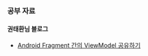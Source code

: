 ### 공부 자료

#### 권태환님 블로그
- [Android Fragment 간의 ViewModel 공유하기](https://thdev.tech/androiddev/2020/07/13/Android-Fragment-ViewModel-Example/)
